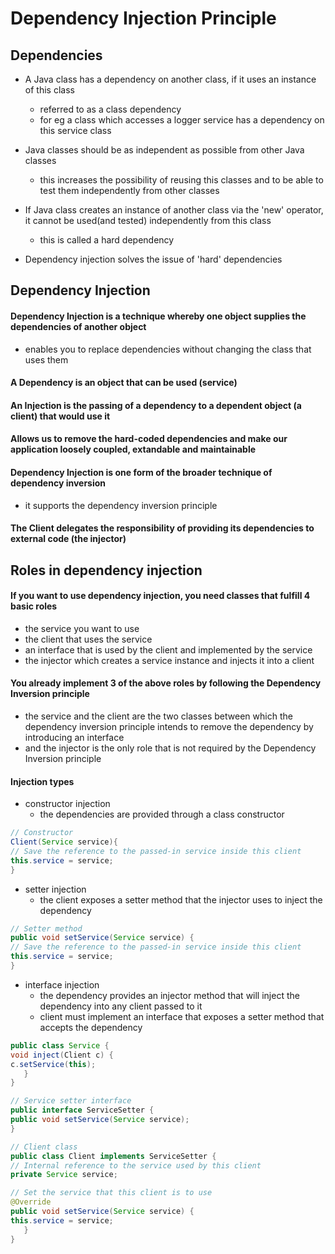# Dependency Injection Principle

## Dependencies
- A Java class has a dependency on another class, if it uses an instance of this class
    - referred to as a class dependency
    - for eg a class which accesses a logger service has a dependency on this service class

- Java classes should be as independent as possible from other Java classes
    - this increases the possibility of reusing this classes and to be able to test them independently from other classes
    
- If Java class creates an instance of another class via the 'new' operator, it cannot be used(and tested) independently from this class
    - this is called a hard dependency

- Dependency injection solves the issue of 'hard' dependencies

## Dependency Injection

#### Dependency Injection is a technique whereby one object supplies the dependencies of another object
- enables you to replace dependencies without changing the class that uses them

#### A Dependency is an object that can be used (service)

#### An Injection is the passing of a dependency to a dependent object (a client) that would use it

#### Allows us to remove the hard-coded dependencies and make our application loosely coupled, extandable and maintainable

#### Dependency Injection is one form of the broader technique of dependency inversion
- it supports the dependency inversion principle

#### The Client delegates the responsibility of providing its dependencies to external code (the injector)

## Roles in dependency injection

#### If you want to use dependency injection, you need classes that fulfill 4 basic roles
- the service you want to use
- the client that uses the service
- an interface that is used by the client and implemented by the service
- the injector which creates a service instance and injects it into a client

#### You already implement 3 of the above roles by following the Dependency Inversion principle
- the service and the client are the two classes between which the dependency inversion principle intends to remove the dependency by introducing an interface
- and the injector is the only role that is not required by the Dependency Inversion principle

#### Injection types
- constructor injection
    - the dependencies are provided through a class constructor
 ```java
// Constructor
Client(Service service){
 // Save the reference to the passed-in service inside this client
 this.service = service;
 }  
```

- setter injection
    - the client exposes a setter method that the injector uses to inject the dependency
```java
// Setter method
public void setService(Service service) {
// Save the reference to the passed-in service inside this client
this.service = service;
}
```
    
- interface injection
    - the dependency provides an injector method that will inject the dependency into any client passed to it 
    - client must implement an interface that exposes a setter method that accepts the dependency
```java
public class Service {
void inject(Client c) {
c.setService(this);
   }
}

// Service setter interface
public interface ServiceSetter {
public void setService(Service service);
}

// Client class
public class Client implements ServiceSetter {
// Internal reference to the service used by this client
private Service service;

// Set the service that this client is to use
@Override
public void setService(Service service) {
this.service = service;
   }
}
```

    


    